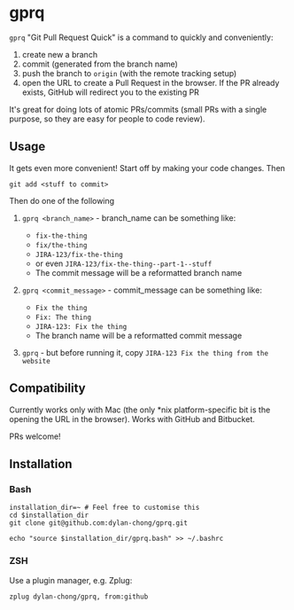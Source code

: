 # gprq

`gprq` "Git Pull Request Quick" is a command to quickly and conveniently:

1. create new a branch
1. commit (generated from the branch name)
1. push the branch to `origin` (with the remote tracking setup)
1. open the URL to create a Pull Request in the browser. If the PR already
   exists, GitHub will redirect you to the existing PR

It's great for doing lots of atomic PRs/commits (small PRs with a single
purpose, so they are easy for people to code review).

## Usage

It gets even more convenient!
Start off by making your code changes.
Then

```
git add <stuff to commit>
```

Then do one of the following

1. `gprq <branch_name>` - branch_name can be something like:
    - `fix-the-thing`
    - `fix/the-thing`
    - `JIRA-123/fix-the-thing`
    - or even `JIRA-123/fix-the-thing--part-1--stuff`
    - The commit message will be a reformatted branch name

1. `gprq <commit_message>` - commit_message can be something like:
    - `Fix the thing`
    - `Fix: The thing`
    - `JIRA-123: Fix the thing`
    - The branch name will be a reformatted commit message

1. `gprq` - but before running it, copy `JIRA-123 Fix the thing from the
   website`

 <!-- # TODO finish this -->

## Compatibility

Currently works only with Mac (the only \*nix platform-specific bit is the opening the URL in the browser).
Works with GitHub and Bitbucket.

PRs welcome!

## Installation

### Bash

```
installation_dir=~ # Feel free to customise this
cd $installation_dir
git clone git@github.com:dylan-chong/gprq.git

echo "source $installation_dir/gprq.bash" >> ~/.bashrc
```

### ZSH

Use a plugin manager, e.g. Zplug:

```zsh
zplug dylan-chong/gprq, from:github
```
